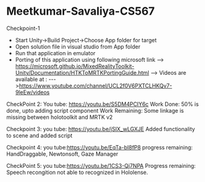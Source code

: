 # Meetkumar-Savaliya-CS567
Checkpoint-1
  * Start Unity->Build Project->Choose App folder for target
  * Open solution file in visual studio from App folder
  * Run that application in emulator
  * Porting of this application using following microsoft link
     --> https://microsoft.github.io/MixedRealityToolkit-Unity/Documentation/HTKToMRTKPortingGuide.html
     --> Videos are available at : 
         --->https://www.youtube.com/channel/UCL2f0V6PXTCLHKQv7-9leEw/videos
  
  
 CheckPoint 2:
      You tube: https://youtu.be/S5DM4PCIY6c
      Work Done: 50% is done, upto adding script component 
      Work Remaining: Some linkage is missing between holotoolkit and MRTK v2
      
 Checkpoint 3:
      you tube: https://youtu.be/jSIX_wLGXJE
      Added functionality to scene and added script 
  
  
 Checkpoint 4:
      you tube:https://youtu.be/EqTa-bI8fP8
      progress remaining: HandDraggable, Newtonsoft, Gaze Manager
      
 CheckPoint 5:
      you tube:https://youtu.be/1CS3-Qj7NPA
      Progress remaining: Speech recongition not able to recognized in Hololense.
